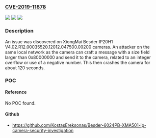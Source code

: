 ### [CVE-2019-11878](https://cve.mitre.org/cgi-bin/cvename.cgi?name=CVE-2019-11878)
![](https://img.shields.io/static/v1?label=Product&message=n%2Fa&color=blue)
![](https://img.shields.io/static/v1?label=Version&message=n%2Fa&color=blue)
![](https://img.shields.io/static/v1?label=Vulnerability&message=n%2Fa&color=brighgreen)

### Description

An issue was discovered on XiongMai Besder IP20H1 V4.02.R12.00035520.12012.047500.00200 cameras. An attacker on the same local network as the camera can craft a message with a size field larger than 0x80000000 and send it to the camera, related to an integer overflow or use of a negative number. This then crashes the camera for about 120 seconds.

### POC

#### Reference
No POC found.

#### Github
- https://github.com/KostasEreksonas/Besder-6024PB-XMA501-ip-camera-security-investigation

